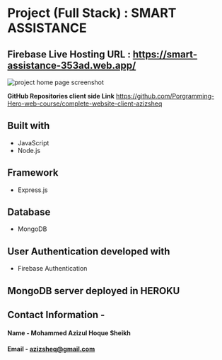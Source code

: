 # Project (Full Stack) : **SMART ASSISTANCE**

## **Firebase Live Hosting URL** : https://smart-assistance-353ad.web.app/

![project home page screenshot](https://github.com/Porgramming-Hero-web-course/full-stack-client-azizsheq/blob/master/screenshots/homePage.png)

**GitHub Repositories client side Link** https://github.com/Porgramming-Hero-web-course/complete-website-client-azizsheq


## Built with
* JavaScript
* Node.js

## Framework
* Express.js

## Database
* MongoDB

## User Authentication developed with
* Firebase Authentication

## MongoDB server deployed in HEROKU

## Contact Information -
#### **Name** - Mohammed Azizul Hoque Sheikh
#### **Email** - azizsheq@gmail.com
